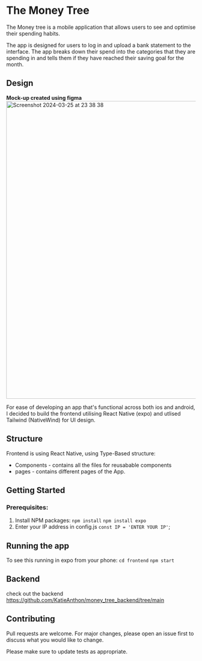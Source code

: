 # The Money Tree
The Money tree is a mobile application that allows users to see  and optimise their spending habits.

The app is designed for users to log in and upload a bank statement to the interface. The app breaks down their spend into the categories that they are spending in and tells them if they have reached their saving goal for the month.

## Design 
__Mock-up created using figma__
<img width="792" alt="Screenshot 2024-03-25 at 23 38 38" src="https://github.com/KatieAnthon/The_Money_Tree/assets/94082001/c95374e2-7077-45aa-9b00-6b358eeee52c">

For ease of developing an app that's functional across both ios and android, I decided to build the frontend utilising React Native (expo) and utlised Tailwind (NativeWind) for UI design. 

## Structure

Frontend is using React Native, using Type-Based structure: 
* Components - contains all the files for reusabable components
* pages - contains different pages of the App.

## Getting Started

### Prerequisites:
1. Install NPM packages:
   `npm install`
   `npm install expo`
3. Enter your IP address in config.js
  `const IP = 'ENTER YOUR IP'`;

## Running the app
To see this running in expo from your phone:
`cd frontend`
`npm start`

## Backend
check out the backend https://github.com/KatieAnthon/money_tree_backend/tree/main

## Contributing
Pull requests are welcome. For major changes, please open an issue first
to discuss what you would like to change.

Please make sure to update tests as appropriate.


